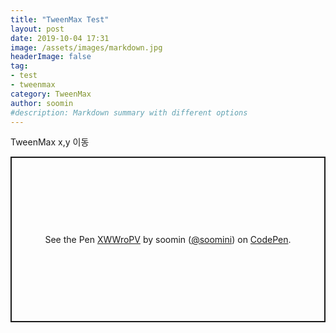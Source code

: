```yaml
---
title: "TweenMax Test"
layout: post
date: 2019-10-04 17:31
image: /assets/images/markdown.jpg
headerImage: false
tag:
- test
- tweenmax
category: TweenMax
author: soomin
#description: Markdown summary with different options
---
```

TweenMax x,y 이동

<p class="codepen" data-height="265" data-theme-id="0" data-default-tab="css,result" data-user="soomini" data-slug-hash="XWWroPV" style="height: 265px; box-sizing: border-box; display: flex; align-items: center; justify-content: center; border: 2px solid; margin: 1em 0; padding: 1em;" data-pen-title="XWWroPV">
  <span>See the Pen <a href="https://codepen.io/soomini/pen/XWWroPV">
  XWWroPV</a> by soomin (<a href="https://codepen.io/soomini">@soomini</a>)
  on <a href="https://codepen.io">CodePen</a>.</span>
</p>
<script async src="https://static.codepen.io/assets/embed/ei.js"></script>
